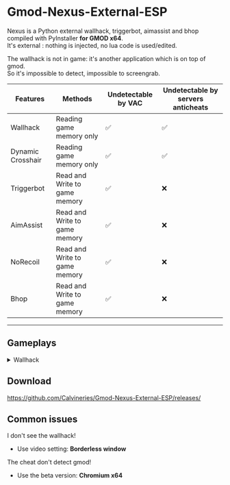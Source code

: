 # Gmod-Nexus-External-ESP  
Nexus is a Python external wallhack, triggerbot, aimassist and bhop compiled with PyInstaller **for GMOD x64**.  
It's external : nothing is injected, no lua code is used/edited.  
  
The wallhack is not in game: it's another application which is on top of gmod.  
So it's impossible to detect, impossible to screengrab.  

|Features|Methods|Undetectable by VAC|Undetectable by servers anticheats
|-|-|-|-|
Wallhack|Reading game memory only|✅|✅
Dynamic Crosshair|Reading game memory only|✅|✅
Triggerbot|Read and Write to game memory|✅|❌
AimAssist|Read and Write to game memory|✅|❌
NoRecoil|Read and Write to game memory|✅|❌
Bhop|Read and Write to game memory|✅|❌
---

## Gameplays
<details>
<summary>Wallhack</summary>
https://www.youtube.com/watch?v=-FNxdR3HOYo
</details>  
  
## Download
https://github.com/Calvineries/Gmod-Nexus-External-ESP/releases/
  
## Common issues
I don't see the wallhack!  
- Use video setting: **Borderless window**

The cheat don't detect gmod!  
- Use the beta version: **Chromium x64**
